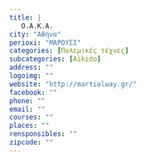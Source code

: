 ```yaml
---
title: |
   Ο.Α.Κ.Α.
city: "Αθήνα"
perioxi: "ΜΑΡΟΥΣΙ"
categories: [Πολεμικές τέχνες]
subcategories: [Aikido]
address: ""
logoimg: ""
website: "http://martialway.gr/"
facebook: ""
phone: ""
email: ""
courses: ""
places: ""
rensponsibles: ""
zipcode: ""
---
```





